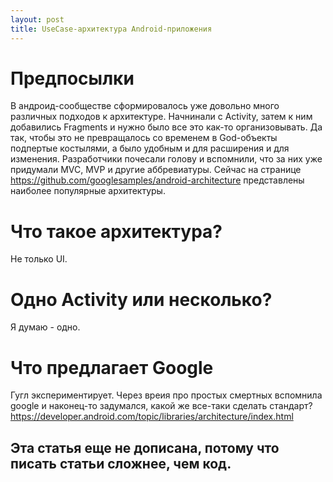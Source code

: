 ```yaml
---
layout: post
title: UseCase-архитектура Android-приложения
---
```


# Предпосылки
В андроид-сообществе сформировалось уже довольно много различных подходов к архитектуре. Начнинали с Activity, затем к ним добавились Fragments и нужно было все это как-то организовывать. Да так, чтобы это не превращалось со временем в God-объекты подпертые костылями, а было удобным и для расширения и для изменения. Разработчики почесали голову и вспомнили, что за них уже придумали MVC, MVP и другие аббревиатуры.  Сейчас на странице https://github.com/googlesamples/android-architecture представлены наиболее популярные архитектуры.

# Что такое архитектура?
Не только UI.

# Одно Activity или несколько?
Я думаю - одно.

# Что предлагает Google
Гугл экспериментирует.
Через вреия про простых смертных вспомнила google и наконец-то задумался, какой же все-таки сделать стандарт?
https://developer.android.com/topic/libraries/architecture/index.html

## Эта статья еще не дописана, потому что писать статьи сложнее, чем код.
